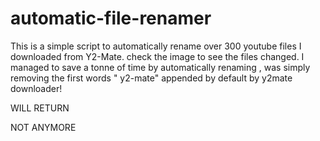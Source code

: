 # automatic-file-renamer
This is a simple script to automatically rename over 300 youtube files  I downloaded from Y2-Mate. check the image to see the files changed.
I managed to save a tonne of time by automatically renaming , was simply removing the first words " y2-mate" appended by default by y2mate downloader! 

WILL RETURN

NOT ANYMORE
